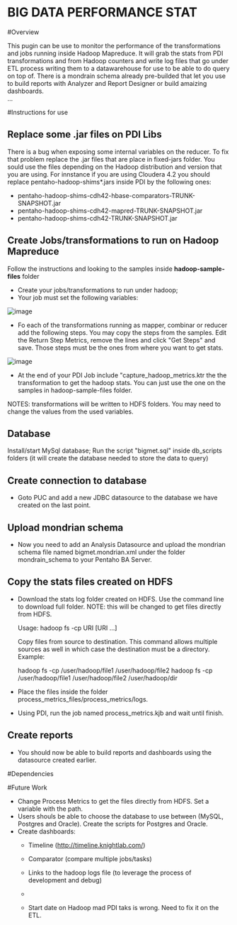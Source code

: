 BIG DATA PERFORMANCE STAT
===


#Overview 

This pugin can be use to monitor the performance of the transformations and jobs running inside Hadoop Mapreduce.  It will grab the stats from PDI transformations and from Hadoop counters and write log files that go under ETL process writing them to a datawarehouse for use to be able to do query on top of. 
There is a mondrain schema already pre-builded that let you use to build reports with Analyzer and Report Designer or build amaizing dashboards.  
...

#Instructions for use


## Replace some .jar files on PDI Libs


There is a bug when exposing some internal variables on the reducer. 
To fix that problem replace the .jar files that are place in fixed-jars folder. You sould use the files depending on the Hadoop distribution and version that you are using.
For innstance if you are using Cloudera 4.2 you should replace pentaho-hadoop-shims*.jars inside PDI by the following ones:

- pentaho-hadoop-shims-cdh42-hbase-comparators-TRUNK-SNAPSHOT.jar
- pentaho-hadoop-shims-cdh42-mapred-TRUNK-SNAPSHOT.jar
- pentaho-hadoop-shims-cdh42-TRUNK-SNAPSHOT.jar



## Create Jobs/transformations to run on Hadoop Mapreduce

Follow the instructions and looking to the samples inside <b>hadoop-sample-files</b> folder

- Create your jobs/transformations to run under hadoop;
- Your job must set the following variables:

![image](screen-shots/stepsTransformations.png)

- Fo each of the transformations running as mapper, combinar or reducer add the following steps. You may copy the steps from the samples. Edit the Return Step Metrics, remove the lines and click "Get Steps" and save. Those steps must be the ones from where you want to get stats. 

![image](screen-shots/setVariables.png)

- At the end of your PDI Job include "capture_hadoop_metrics.ktr the the transformation to get the hadoop stats. You can just use the one on the samples in hadoop-sample-files folder. 

NOTES: transformations will be written to HDFS folders. You may need to change the values from the used variables.

## Database

Install/start MySql database;
Run the script "bigmet.sql" inside db_scripts folders (it will create the database needed to store the data to query)

## Create connection to database

- Goto PUC and add a new JDBC datasource to the database we have created on the last point.

## Upload mondrian schema 

- Now you need to add an Analysis Datasource and upload the mondrian schema file named bigmet.mondrian.xml under the folder mondrain_schema to your Pentaho BA Server.

## Copy the stats files created on HDFS 

- Download the stats log folder created on HDFS. Use the command line to download full folder. NOTE: this will be changed to get files directly from HDFS.

	Usage: hadoop fs -cp URI [URI …] <dest>

	Copy files from source to destination. This command allows multiple 	sources as well in which case the destination must be a directory. 
	Example:		

	hadoop fs -cp /user/hadoop/file1 /user/hadoop/file2
	hadoop fs -cp /user/hadoop/file1 /user/hadoop/file2 /user/hadoop/dir


- Place the files inside the folder process_metrics_files/process_metrics/logs.
- Using PDI, run the job named process_metrics.kjb and wait until finish.


## Create reports

- You should now be able to build reports and dashboards using the datasource created earlier. 

#Dependencies

#Future Work

- Change Process Metrics to get the files directly from HDFS. Set a variable with the path.
- Users shouls be able to choose the database to use between (MySQL, Postgres and Oracle). Create the scripts for Postgres and Oracle.
- Create dashboards:
	- Timeline (http://timeline.knightlab.com/)
	- Comparator (compare multiple jobs/tasks)
	- Links to the hadoop logs file (to leverage the process of development and debug)
	- 
	
	
	- Start date on Hadoop mad PDI taks is wrong. Need to fix it on the ETL.
